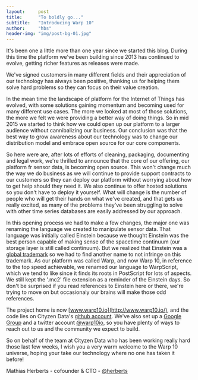 ```yaml
---
layout:     post
title:      "To boldly go..."
subtitle:   "Introducing Warp 10"
author:     "hbs"
header-img: "img/post-bg-01.jpg"
---
```


It's been one a little more than one year since we started this blog. During this time the platform we've been building since 2013 has continued to evolve, getting richer features as releases were made.

We've signed customers in many different fields and their appreciation of our technology has always been positive, thanking us for helping them solve hard problems so they can focus on their value creation.

In the mean time the landscape of platform for the Internet of Things has evolved, with some solutions gaining momentum and becoming used for many different use cases. The more we looked at most of those solutions, the more we felt we were providing a better way of doing things. So in mid 2015 we started to think how we could open up our platform to a larger audience without cannibalizing our business. Our conclusion was that the best way to grow awareness about our technology was to change our distribution model and embrace open source for our core components.

So here were are, after lots of efforts of cleaning, packaging, documenting and legal work, we're thrilled to announce that the core of our offering, our platform fr sensor data, is becoming open source. This won't change much the way we do business as we will continue to provide support contracts to our customers so they can deploy our platform without worrying about how to get help should they need it. We also continue to offer hosted solutions so you don't have to deploy it yourself. What will change is the number of people who will get their hands on what we've created, and that gets us really excited, as many of the problems they've been struggling to solve with other time series databases are easily addressed by our approach.

In this opening process we had to make a few changes, the major one was renaming the language we created to manipulate sensor data. That language was initially called Einstein because we thought Einstein was the best person capable of making sense of the spacetime continuum (our storage layer is still called continuum). But we realized that Einstein was a [global trademark](http://www.albert-einstein.org/gotocorbis.html) so we had to find another name to not infringe on this trademark. As our platform was called Warp, and now Warp 10, in reference to the top speed achievable, we renamed our language to WarpScript, which we tend to like since it finds its roots in PostScript for lots of aspects. We still kept the '.mc2' file extension as a reminder of the Einstein days. So don't be surprised if you read references to Einstein here or there, we're trying to move on but occasionaly our brains will make those odd references.

The project home is now [www.warp10.io](http://www.warp10.io/), and the code lies on Cityzen Data's [github account](https://github.com/cityzendata). We've also set up a [Google Group](https://groups.google.com/forum/#!forum/warp10-users) and a twitter account [@warp10io](https://twitter.com/warp10io), so you have plenty of ways to reach out to us and the community we expect to build.

So on behalf of the team at Cityzen Data who has been working really hard those last few weeks, I wish you a very warm welcome to the Warp 10 universe, hoping your take our technology where no one has taken it before!

Mathias Herberts - cofounder & CTO - <a href="http://twitter.com/herberts">@herberts</a>
